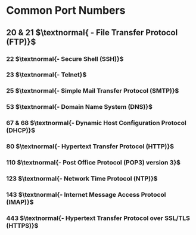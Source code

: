 # Common Port Numbers
## 20 & 21 $\textnormal{ - File Transfer Protocol (FTP)}$

### 22 $\textnormal{- Secure Shell (SSH)}$

### 23 $\textnormal{- Telnet}$

### 25 $\textnormal{- Simple Mail Transfer Protocol (SMTP)}$

### 53 $\textnormal{- Domain Name System (DNS)}$

### 67 & 68 $\textnormal{- Dynamic Host Configuration Protocol (DHCP)}$

### 80 $\textnormal{- Hypertext Transfer Protocol (HTTP)}$

### 110 $\textnormal{- Post Office Protocol (POP3) version 3}$

### 123 $\textnormal{- Network Time Protocol (NTP)}$

### 143 $\textnormal{- Internet Message Access Protocol (IMAP)}$

### 443 $\textnormal{- Hypertext Transfer Protocol over SSL/TLS (HTTPS)}$

